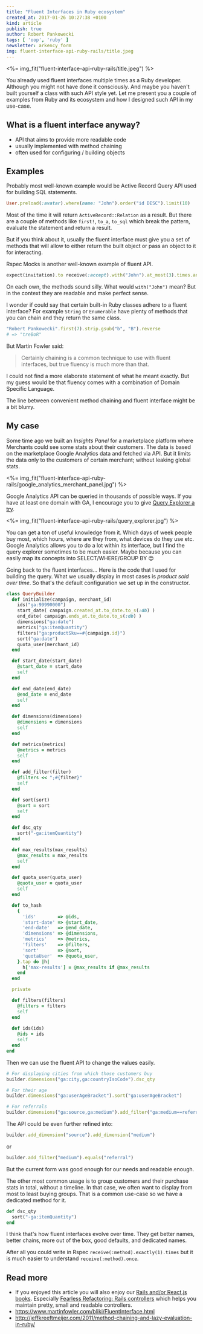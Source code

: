 ```yaml
---
title: "Fluent Interfaces in Ruby ecosystem"
created_at: 2017-01-26 10:27:38 +0100
kind: article
publish: true
author: Robert Pankowecki
tags: [ 'oop', 'ruby' ]
newsletter: arkency_form
img: fluent-interface-api-ruby-rails/title.jpeg
---
```


<%= img_fit("fluent-interface-api-ruby-rails/title.jpeg") %>

You already used fluent interfaces multiple times as a Ruby
developer. Although you might not have done it consciously.
And maybe you haven't built yourself a class with such API
style yet. Let me present you a couple of examples from Ruby
and its ecosystem and how I designed such API in my use-case.

<!-- more -->

## What is a fluent interface anyway?

* API that aims to provide more readable code
* usually implemented with method chaining
* often used for configuring / building objects

## Examples

Probably most well-known example would be Active Record Query API
used for building SQL statements.

```ruby
User.preload(:avatar).where(name: "John").order("id DESC").limit(10)
```

Most of the time it will return `ActiveRecord::Relation` as a result.
But there are a couple of methods like `first!`, `to_a`, `to_sql` which break
the pattern, evaluate the statement and return a result.

But if you think about it, usually the fluent interface must give you
a set of methods that will allow to either return the built object or
pass an object to it for interacting.

Rspec Mocks is another well-known example of fluent API.

```ruby
expect(invitation).to receive(:accept).with("John").at_most(3).times.and_return(true)
```

On each own, the methods sound silly. What would `with("John")` mean?
But in the context they are readable and make perfect sense.

I wonder if could say that certain built-in Ruby classes adhere to a fluent interface?
For example `String` or `Enumerable` have plenty of methods that you can chain
and they return the same class. 

```ruby
"Robert Pankowecki".first(7).strip.gsub("b", "B").reverse
# => "treBoR" 
```

But Martin Fowler said:

> Certainly chaining is a common technique to use with fluent interfaces, but true fluency is much more than that.

I could not find a more elaborate statement of what he meant exactly. But my guess would be that
fluency comes with a combination of Domain Specific Language.

The line between convenient method chaining and fluent interface might be a bit blurry. 

## My case

Some time ago we built an _Insights Panel_ for a marketplace platform where Merchants could
see some stats about their customers. The data is based on the marketplace Google Analytics
data and fetched via API. But it limits the data only to the customers of certain merchant;
without leaking global stats.

<%= img_fit("fluent-interface-api-ruby-rails/google_analytics_merchant_panel.jpg") %>

Google Analytics API can be queried in thousands of possible ways. If you have at least
one domain with GA, I encourage you to give [Query Explorer a try](https://ga-dev-tools.appspot.com/query-explorer/).

<%= img_fit("fluent-interface-api-ruby-rails/query_explorer.jpg") %>

You can get a ton of useful knowledge from it. Which days of week people buy most, which hours,
where are they from, what devices do they use etc. Google Analytics allows you to do a lot
within its interface, but I find the query explorer sometimes to be much easier. Maybe
because you can easily map its concepts into SELECT/WHERE/GROUP BY 😊

Going back to the fluent interfaces... Here is the code that I used for building the query.
What we usually display in most cases is _product sold over time_. So that's the default
configuration we set up in the constructor.

```ruby
class QueryBuilder
  def initialize(campaign, merchant_id)
    ids("ga:99990000")
    start_date( campaign.created_at.to_date.to_s(:db) )
    end_date( campaign.ends_at.to_date.to_s(:db) )
    dimensions("ga:date")
    metrics("ga:itemQuantity")
    filters("ga:productSku==#{campaign.id}")
    sort("ga:date")
    quota_user(merchant_id)
  end

  def start_date(start_date)
    @start_date = start_date
    self
  end

  def end_date(end_date)
    @end_date = end_date
    self
  end

  def dimensions(dimensions)
    @dimensions = dimensions
    self
  end

  def metrics(metrics)
    @metrics = metrics
    self
  end

  def add_filter(filter)
    @filters << ";#{filter}"
    self
  end

  def sort(sort)
    @sort = sort
    self
  end

  def dsc_qty
    sort("-ga:itemQuantity")
  end

  def max_results(max_results)
    @max_results = max_results
    self
  end

  def quota_user(quota_user)
    @quota_user = quota_user
    self
  end

  def to_hash
    {
      'ids'        => @ids,
      'start-date' => @start_date,
      'end-date'   => @end_date,
      'dimensions' => @dimensions,
      'metrics'    => @metrics,
      'filters'    => @filters,
      'sort'       => @sort,
      'quotaUser'  => @quota_user,
    }.tap do |h|
      h['max-results'] = @max_results if @max_results
    end
  end

  private

  def filters(filters)
    @filters = filters
    self
  end
  
  def ids(ids)
    @ids = ids
    self
  end
end
```

Then we can use the fluent API to change the values easily.
 
```ruby
# For displaying cities from which those customers buy
builder.dimensions("ga:city,ga:countryIsoCode").dsc_qty

# For their age
builder.dimensions("ga:userAgeBracket").sort("ga:userAgeBracket")

# For referrals
builder.dimensions("ga:source,ga:medium").add_filter("ga:medium==referral").dsc_qty
```

The API could be even further refined into:

```ruby
builder.add_dimension("source").add_dimension("medium")
```

or

```ruby
builder.add_filter("medium").equals("referral")
```

But the current form was good enough for our needs and readable enough.

The other most common usage is to group customers and their purchase stats
in total, without a timeline. In that case, we often want to display from most
to least buying groups. That is a common use-case so we have a dedicated method
for it.

```ruby
def dsc_qty
  sort("-ga:itemQuantity")
end
```

I think that's how fluent interfaces evolve over time. They get better names,
better chains, more out of the box, good defaults, and dedicated names.

After all you could write in Rspec `receive(:method).exactly(1).times` but it is 
much easier to understand `receive(:method).once`.

## Read more

* If you enjoyed this article you will also enjoy our [Rails and/or React.js books](/products). Especially
  [Fearless Refactoring: Rails controllers](http://rails-refactoring.com/) which helps you maintain
  pretty, small and readable controllers.
* https://www.martinfowler.com/bliki/FluentInterface.html
* http://jeffkreeftmeijer.com/2011/method-chaining-and-lazy-evaluation-in-ruby/
